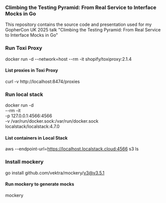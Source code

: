 ### Climbing the Testing Pyramid: From Real Service to Interface Mocks in Go
This repository contains the source code and presentation used for my GopherCon UK 2025 talk "Climbing the Testing Pyramid: From Real Service to Interface Mocks in Go"

### Run Toxi Proxy
docker run -d --network=host --rm -it shopify/toxiproxy:2.1.4

#### List proxies in Toxi Proxy
curl -v http://localhost:8474/proxies

### Run local stack
docker run -d \
  --rm -it \
  -p 127.0.0.1:4566:4566 \
  -v /var/run/docker.sock:/var/run/docker.sock \
  localstack/localstack:4.7.0

#### List containers in Local Stack
aws --endpoint-url=https://localhost.localstack.cloud:4566 s3 ls

### Install mockery
go install github.com/vektra/mockery/v3@v3.5.1

#### Run mockery to generate mocks
mockery